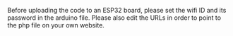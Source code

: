 Before uploading the code to an ESP32 board, please set the wifi ID and its password in the arduino file.
Please also edit the URLs in order to point to the php file on your own website.
